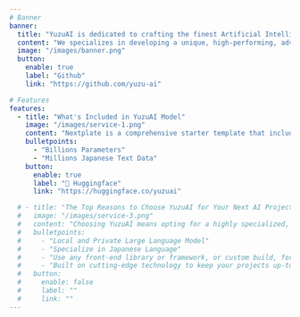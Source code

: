 ```yaml
---
# Banner
banner:
  title: "YuzuAI is dedicated to crafting the finest Artificial Intelligence model for the Japanese language"
  content: "We specializes in developing a unique, high-performing, advanced AI models tailored for the Japanese language."
  image: "/images/banner.png"
  button:
    enable: true
    label: "Github"
    link: "https://github.com/yuzu-ai"

# Features
features:
  - title: "What's Included in YuzuAI Model"
    image: "/images/service-1.png"
    content: "Nextplate is a comprehensive starter template that includes everything you need to get started with your Next project. What's Included in Nextplate"
    bulletpoints:
      - "Billions Parameters"
      - "Millions Japanese Text Data"
    button:
      enable: true
      label: "🤗 Huggingface"
      link: "https://huggingface.co/yuzuai"

  # - title: "The Top Reasons to Choose YuzuAI for Your Next AI Project"
  #   image: "/images/service-3.png"
  #   content: "Choosing YuzuAI means opting for a highly specialized, innovative, and dedicated team focused on perfecting AI language models for Japanese. "
  #   bulletpoints:
  #     - "Local and Private Large Language Model"
  #     - "Specialize in Japanese Language"
  #     - "Use any front-end library or framework, or custom build, for any project size."
  #     - "Built on cutting-edge technology to keep your projects up-to-date."
  #   button:
  #     enable: false
  #     label: ""
  #     link: ""
---
```

